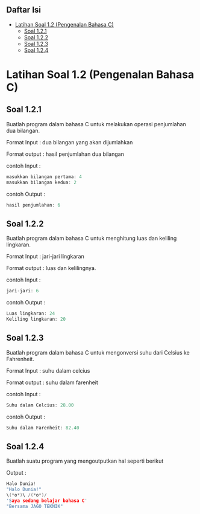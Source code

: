 ## Daftar Isi

- [Latihan Soal 1.2 (Pengenalan Bahasa C)](#Latihan-Soal-1.2-(Pengenalan-Bahasa-C))
    + [Soal 1.2.1](#Soal-1.2.1)
    + [Soal 1.2.2](#Soal-1.2.2)
    + [Soal 1.2.3](#Soal-1.2.3)
    + [Soal 1.2.4](#Soal-1.2.4)


# Latihan Soal 1.2 (Pengenalan Bahasa C)

## Soal 1.2.1
Buatlah program dalam bahasa C untuk melakukan operasi penjumlahan dua bilangan. 

Format Input :
dua bilangan yang akan dijumlahkan

Format output :
hasil penjumlahan dua bilangan

contoh Input :

```c
masukkan bilangan pertama: 4
masukkan bilangan kedua: 2
```

contoh Output :

```c
hasil penjumlahan: 6
```

## Soal 1.2.2
Buatlah program dalam bahasa C untuk menghitung luas dan keliling lingkaran. 

Format Input :
jari-jari lingkaran

Format output :
luas dan kelilingnya.

contoh Input :

```c
jari-jari: 6
```

contoh Output :

```c
Luas lingkaran: 24
Keliling lingkaran: 20

```

## Soal 1.2.3
Buatlah program dalam bahasa C untuk mengonversi suhu dari Celsius ke Fahrenheit.

Format Input :
suhu dalam celcius 

Format output :
suhu dalam farenheit

contoh Input :

```c
Suhu dalam Celcius: 28.00
```

contoh Output :

```c
Suhu dalam Farenheit: 82.40

```

## Soal 1.2.4
Buatlah suatu program yang mengoutputkan hal seperti berikut

Output :

```c
Halo Dunia!
"Halo Dunia!"
\(*o*)\ /(*o*)/
'Saya sedang belajar bahasa C'
"Bersama JAGO TEKNIK"
```